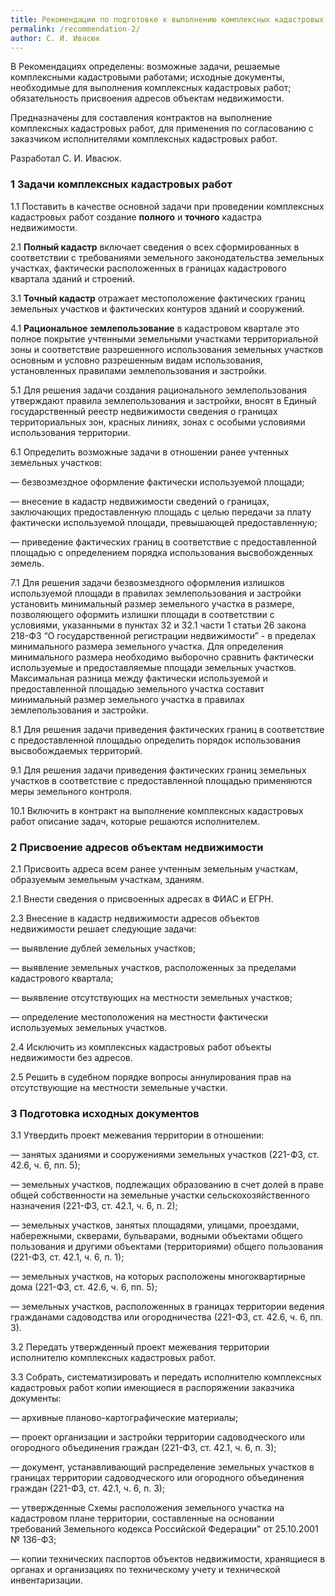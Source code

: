 ```yaml
---
title: Рекомендации по подготовке к выполнению комплексных кадастровых работ
permalink: /recommendation-2/ 
author: С. И. Ивасюк
---
```

В Рекомендациях определены: возможные задачи, решаемые комплексными кадастровыми работами; исходные документы, необходимые для выполнения комплексных кадастровых работ;
обязательность присвоения адресов объектам недвижимости.

Предназначены для составления контрактов на выполнение комплексных кадастровых работ, для применения по согласованию с заказчиком исполнителями комплексных кадастровых работ.

Разработал С. И. Ивасюк.

### 1 Задачи комплексных кадастровых работ

1.1 Поставить в качестве основной задачи при проведении комплексных кадастровых работ создание **полного** и **точного** кадастра недвижимости.

2.1 **Полный кадастр** включает сведения о всех сформированных в соответствии с требованиями земельного законодательства земельных участках, фактически расположенных в границах кадастрового квартала зданий и строений.

3.1 **Точный кадастр** отражает местоположение фактических границ земельных участков и фактических контуров зданий и сооружений.

4.1 **Рациональное землепользование** в кадастровом квартале это полное покрытие учтенными земельными участками территориальной зоны и соответствие разрешенного использования земельных участков основным и условно разрешенным видам использования, установленных правилами землепользования и застройки.

5.1 Для решения задачи создания рационального землепользования утверждают правила землепользования и застройки, вносят в Единый государственный реестр недвижимости сведения о границах территориальных зон, красных линиях, зонах с особыми условиями использования территории. 

6.1 Определить возможные задачи в отношении ранее учтенных земельных участков:

—  безвозмездное оформление фактически используемой площади;

—  внесение в кадастр недвижимости сведений о границах, заключающих предоставленную площадь с целью передачи за плату фактически используемой площади, превышающей предоставленную;

—  приведение фактических границ в соответствие с предоставленной площадью с определением порядка использования высвобожденных земель.

7.1 Для решения задачи безвозмездного оформления излишков используемой площади в правилах землепользования и застройки установить минимальный размер земельного участка в размере, позволяющего оформить излишки площади в соответствии с условиями, указанными в пунктах 32 и 32.1 части 1 статьи 26 закона 218-ФЗ “О государственной регистрации недвижимости” - в пределах минимального размера земельного участка. Для определения минимального размера необходимо выборочно сравнить фактически используемые и предоставляемые площади земельных участков. Максимальная разница между фактически используемой и предоставленной площадью земельного участка составит минимальный размер земельного участка в правилах землепользования и застройки. 

8.1 Для решения задачи приведения фактических границ в соответствие с предоставленной площадью определить порядок использования высвобождаемых территорий.

9.1 Для решения задачи приведения фактических границ земельных участков в соответствие с предоставленной площадью применяются меры земельного контроля.

10.1 Включить в контракт на выполнение комплексных кадастровых работ описание задач, которые решаются исполнителем.

### 2 Присвоение адресов объектам недвижимости

2.1 Присвоить адреса всем ранее учтенным земельным участкам, образуемым земельным участкам, зданиям. 

2.1 Внести сведения о присвоенных адресах в ФИАС и ЕГРН. 

2.3 Внесение в кадастр недвижимости адресов объектов недвижимости решает следующие задачи:

—  выявление дублей земельных участков; 

—  выявление земельных участков, расположенных за пределами кадастрового квартала;

—  выявление отсутствующих на местности земельных участков; 

—  определение местоположения на местности фактически используемых земельных участков. 

2.4 Исключить из комплексных кадастровых работ объекты недвижимости без адресов. 

2.5 Решить в судебном порядке вопросы аннулирования прав на отсутствующие на местности земельные участки. 

### 3 Подготовка исходных документов

3.1 Утвердить проект межевания территории в отношении: 

—  занятых зданиями и сооружениями земельных участков (221-ФЗ, ст. 42.6, ч. 6, пп. 5); 

—  земельных участков, подлежащих образованию в счет долей в праве общей собственности на земельные участки сельскохозяйственного назначения (221-ФЗ, ст. 42.1, ч. 6, п. 2); 

—  земельных участков, занятых площадями, улицами, проездами, набережными, скверами, бульварами, водными объектами общего пользования и другими объектами (территориями) общего пользования (221-ФЗ, ст. 42.1, ч. 6, п. 1); 

—  земельных участков, на которых расположены многоквартирные дома (221-ФЗ, ст. 42.6, ч. 6, пп. 5);

—   земельных участков, расположенных в границах территории ведения гражданами садоводства или огородничества (221-ФЗ, ст. 42.6, ч. 6, пп. 3).

3.2 Передать утвержденный проект межевания территории исполнителю комплексных кадастровых работ.

3.3 Собрать, систематизировать и передать исполнителю комплексных кадастровых работ копии имеющиеся в распоряжении заказчика документы: 

—  архивные планово-картографические материалы;

—  проект организации и застройки территории садоводческого или огородного объединения граждан (221-ФЗ, ст. 42.1, ч. 6, п. 3);

—  документ, устанавливающий распределение земельных участков в границах  территории садоводческого или огородного объединения граждан (221-ФЗ, ст. 42.1, ч. 6, п. 3);

—  утвержденные Схемы расположения земельного участка на кадастровом плане территории, составленные на основании требований Земельного кодекса Российской Федерации" от 
25.10.2001 № 136-ФЗ;

— копии технических паспортов объектов недвижимости, хранящиеся в органах и организациях по техническому учету и технической инвентаризации.
